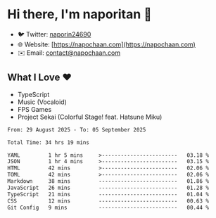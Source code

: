 # Hi there, I'm naporitan 👋

- 🐦 Twitter: [naporin24690](https://twitter.com/naporin24690)
- 🌐 Website: [https://napochaan.com](https://napochaan.com)
- ✉️ Email: [contact@napochaan.com](mailto:contact@napochaan.com)

## What I Love ❤️
- TypeScript
- Music (Vocaloid)
- FPS Games
- Project Sekai (Colorful Stage! feat. Hatsune Miku)

<!--START_SECTION:waka-->

```txt
From: 29 August 2025 - To: 05 September 2025

Total Time: 34 hrs 19 mins

YAML         1 hr 5 mins     >------------------------   03.18 %
JSON         1 hr 4 mins     >------------------------   03.15 %
HTML         42 mins         >------------------------   02.06 %
TOML         42 mins         >------------------------   02.06 %
Markdown     38 mins         -------------------------   01.86 %
JavaScript   26 mins         -------------------------   01.28 %
TypeScript   21 mins         -------------------------   01.04 %
CSS          12 mins         -------------------------   00.63 %
Git Config   9 mins          -------------------------   00.44 %
```

<!--END_SECTION:waka-->


